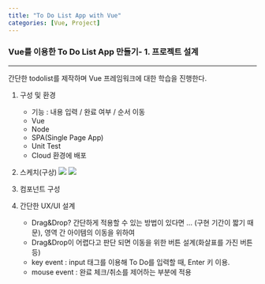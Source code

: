 ```yaml
---
title: "To Do List App with Vue"
categories: [Vue, Project]
---
```


### Vue를 이용한 To Do List App 만들기- 1. 프로젝트 설계

---

간단한 todolist를 제작하며 Vue 프레임워크에 대한 학습을 진행한다.

1. 구성 및 환경

   - 기능 : 내용 입력 / 완료 여부 / 순서 이동
   - Vue
   - Node
   - SPA(Single Page App)
   - Unit Test
   - Cloud 환경에 배포

2. 스케치(구상)
   <img src="http://gyofeel.github.io/assets/_images/To_Do_List_App_with_Vue/01.jpeg"/>
   <img src="http://gyofeel.github.io/assets/_images/To_Do_List_App_with_Vue/02.jpeg"/>

3. 컴포넌트 구성

4. 간단한 UX/UI 설계
   - Drag&Drop? 간단하게 적용할 수 있는 방법이 있다면 ... (구현 기간이 짧기 때문), 영역 간 아이템의 이동을 위하여
   - Drag&Drop이 어렵다고 판단 되면 이동을 위한 버튼 설계(화살표를 가진 버튼 등)
   - key event : input 태그를 이용해 To Do를 입력할 때, Enter 키 이용.
   - mouse event : 완료 체크/취소를 제어하는 부분에 적용
